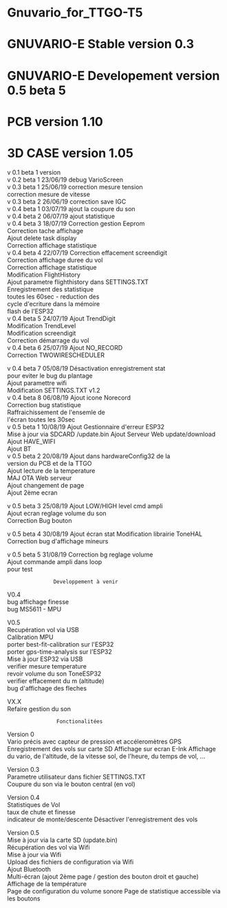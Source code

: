 # Gnuvario_for_TTGO-T5
# GNUVARIO-E     Stable version 0.3
# GNUVARIO-E     Developement version 0.5 beta 5
# PCB            version 1.10
# 3D CASE        version 1.05


 v 0.1                              beta 1 version                     
 v 0.2     beta 1      23/06/19     debug VarioScreen                        
 v 0.3     beta 1      25/06/19     correction mesure tension          
                                    correction mesure de vitesse       
 v 0.3     beta 2      26/06/19     correction save IGC                                                 
 v 0.4     beta 1      03/07/19     ajout la coupure du son            
 v 0.4     beta 2      06/07/19     ajout statistique                  
 v 0.4     beta 3      18/07/19     Correction gestion Eeprom          
                                    Correction tache affichage          
                                    Ajout delete task display          
                                    Correction affichage statistique   
 v 0.4      beta 4      22/07/19    Correction effacement screendigit                               
                                    Correction affichage duree du vol  
                                    Correction affichage statistique   
                                    Modification FlightHistory         
                                    Ajout parametre flighthistory dans 
                                    SETTINGS.TXT                       
                                    Enregistrement des statistique     
                                    toutes les 60sec - reduction des   
                                    cycle d'ecriture dans la mémoire   
                                    flash de l'ESP32                   
 v 0.4     beta 5    24/07/19       Ajout TrendDigit                   
                                    Modification TrendLevel            
                                    Modification screendigit           
                                    Correction démarrage du vol    
 v 0.4     beta 6    25/07/19       Ajout NO_RECORD                                                                                          
                                    Correction TWOWIRESCHEDULER        																		
 
 v 0.4     beta 7    05/08/19       Désactivation enregistrement stat  
                                    pour eviter le bug du plantage      
                                    Ajout paramettre wifi              
                                    Modification SETTINGS.TXT v1.2     
 v 0.4     beta 8    06/08/19       Ajout icone Norecord               
                                    Correction bug statistique         
                                    Raffraichissement de l'ensemle de  
                                    l'écran toutes les 30sec           
 v 0.5     beta 1    10/08/19       Ajout Gestionnaire d'erreur ESP32  
                                    Mise à jour via SDCARD /update.bin 
                                    Ajout Serveur Web update/download  
                                    Ajout HAVE_WIFI                    
                                    Ajout BT                           
 v 0.5     beta 2    20/08/19       Ajout dans hardwareConfig32 de la  
                                    version du PCB et de la TTGO       
                                    Ajout lecture de la temperature    
                                    MAJ OTA Web serveur                
                                    Ajout changement de page           
                                    Ajout 2ème ecran                   

 v 0.5     beta 3  25/08/19         Ajout LOW/HIGH level cmd ampli     
                                    Ajout ecran reglage volume du son  
                                    Correction Bug bouton              

 v 0.5     beta 4  30/08/19         Ajout écran stat 
                                    Modification librairie ToneHAL 
																		Correction bug d'affichage mineurs

 v 0.5     beta 5  31/08/19         Correction bg reglage volume       
                                    Ajout commande ampli dans loop     
                                    pour test                          
 
                   Developpement à venir                               
                                                                                                                                    
 V0.4                                                                                                                                          																												
 bug affichage finesse  
 bug MS5611 - MPU
 
 V0.5                                                                  
 Recupération vol via USB                                                                                         
 Calibration MPU																												
 porter best-fit-calibration sur l'ESP32                               
 porter gps-time-analysis sur l'ESP32                                  
 Mise à jour ESP32 via USB   
 verifier mesure temperature                                           
 revoir volume du son ToneESP32                                        
 verifier effacement du m (altitude)                                   
 bug d'affichage des fleches                                           
                                                                                                                                             
 VX.X                                                                  
 Refaire gestion du son                                                

                    Fonctionalitées   
		
  Version 0		
    Vario précis avec capteur de pression et accéleromètres
    GPS
    Enregistrement des vols sur carte SD
    Affichage sur ecran E-Ink
    Affichage du vario, de l'altitude, de la vitesse sol,
    de l'heure, du temps de vol, ...
                                                                       
  Version 0.3                                                                                                                               
    Parametre utilisateur dans fichier SETTINGS.TXT                    
    Coupure du son via le bouton central (en vol)                      
                                                                       
  Version 0.4                                                          
    Statistiques de Vol                                                
    taux de chute et finesse                                           
    indicateur de monte/descente 
    Désactiver l'enregistrement des vols		
                                                                       
  Version 0.5                                                            
    Mise à jour via la carte SD (update.bin)                          
    Récupération des vol via Wifi                                      
    Mise à jour via Wifi                                               
    Upload des fichiers de configuration via Wifi                      
    Ajout Bluetooth                                                    
    Multi-écran (ajout 2ème page / gestion des bouton droit et gauche) 
    Affichage de la température     
		Page de configuration du volume sonore
    Page de statistique accessible via les boutons		